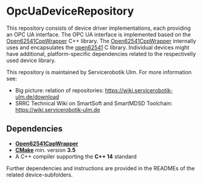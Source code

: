 # OpcUaDeviceRepository

This repository consists of device driver implementations, each providing an OPC UA interface. The OPC UA interface is implemented based on the [Open62541CppWrapper](https://github.com/Servicerobotics-Ulm/Open62541CppWrapper) C++ library. The [Open62541CppWrapper](https://github.com/Servicerobotics-Ulm/Open62541CppWrapper) internally uses and encapsulates the [open62541](https://open62541.org/) C library. Individual devices might have additional, platform-specific dependencies related to the respectivelly used device library. 

This repository is maintained by Servicerobotik Ulm. For more information see:

* Big picture: relation of repositories: https://wiki.servicerobotik-ulm.de/download
* SRRC Technical Wiki on SmartSoft and SmartMDSD Toolchain: https://wiki.servicerobotik-ulm.de

## Dependencies

  * [**Open62541CppWrapper**](https://github.com/Servicerobotics-Ulm/Open62541CppWrapper)
  * [**CMake**](https://cmake.org/) min. version **3.5**
  * A C++ compiler supporting the **C++ 14** standard

Further dependencies and instructions are provided in the READMEs of the related device-subfolders.
